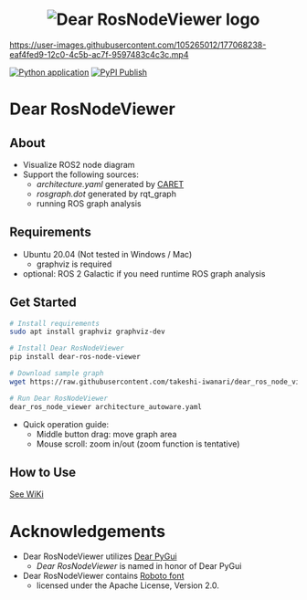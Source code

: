 <h1 align="center">
    <img src="https://github.com/takeshi-iwanari/dear_ros_node_viewer/raw/main/00_docs/logo.png" alt="Dear RosNodeViewer logo"></a>
</h1>

https://user-images.githubusercontent.com/105265012/177068238-eaf4fed9-12c0-4c5b-ac7f-9597483c4c3c.mp4

[![Python application](https://github.com/takeshi-iwanari/dear_ros_node_viewer/actions/workflows/python-app.yml/badge.svg)](https://github.com/takeshi-iwanari/dear_ros_node_viewer/actions/workflows/python-app.yml)
[![PyPI Publish](https://github.com/takeshi-iwanari/dear_ros_node_viewer/actions/workflows/pypi-publish.yml/badge.svg)](https://pypi.org/project/dear-ros-node-viewer/)


# Dear RosNodeViewer
## About
- Visualize ROS2 node diagram
- Support the following sources:
    - *architecture.yaml* generated by [CARET](https://github.com/tier4/caret)
    - *rosgraph.dot* generated by rqt_graph
    - running ROS graph analysis


## Requirements
- Ubuntu 20.04 (Not tested in Windows / Mac)
    - graphviz is required
- optional: ROS 2 Galactic if you need runtime ROS graph analysis


## Get Started
```sh
# Install requirements
sudo apt install graphviz graphviz-dev

# Install Dear RosNodeViewer
pip install dear-ros-node-viewer

# Download sample graph
wget https://raw.githubusercontent.com/takeshi-iwanari/dear_ros_node_viewer/main/sample/architecture_autoware.yaml

# Run Dear RosNodeViewer
dear_ros_node_viewer architecture_autoware.yaml
```

- Quick operation guide:
    - Middle button drag: move graph area
    - Mouse scroll: zoom in/out (zoom function is tentative)


## How to Use
[See WiKi](https://github.com/takeshi-iwanari/dear_ros_node_viewer/wiki/01.-How-to-Use)


# Acknowledgements
- Dear RosNodeViewer utilizes [Dear PyGui](https://github.com/hoffstadt/DearPyGui)
    - *Dear RosNodeViewer* is named in honor of Dear PyGui
- Dear RosNodeViewer contains [Roboto font](https://fonts.google.com/specimen/Roboto)
    - licensed under the Apache License, Version 2.0.
